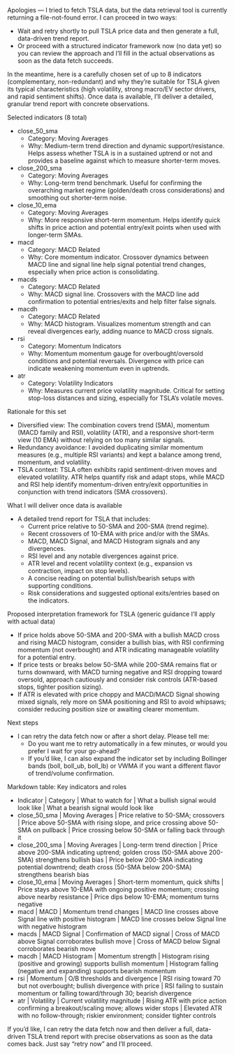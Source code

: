Apologies — I tried to fetch TSLA data, but the data retrieval tool is currently returning a file-not-found error. I can proceed in two ways:
- Wait and retry shortly to pull TSLA price data and then generate a full, data-driven trend report.
- Or proceed with a structured indicator framework now (no data yet) so you can review the approach and I’ll fill in the actual observations as soon as the data fetch succeeds.

In the meantime, here is a carefully chosen set of up to 8 indicators (complementary, non-redundant) and why they’re suitable for TSLA given its typical characteristics (high volatility, strong macro/EV sector drivers, and rapid sentiment shifts). Once data is available, I’ll deliver a detailed, granular trend report with concrete observations.

Selected indicators (8 total)
- close_50_sma
  - Category: Moving Averages
  - Why: Medium-term trend direction and dynamic support/resistance. Helps assess whether TSLA is in a sustained uptrend or not and provides a baseline against which to measure shorter-term moves.
- close_200_sma
  - Category: Moving Averages
  - Why: Long-term trend benchmark. Useful for confirming the overarching market regime (golden/death cross considerations) and smoothing out shorter-term noise.
- close_10_ema
  - Category: Moving Averages
  - Why: More responsive short-term momentum. Helps identify quick shifts in price action and potential entry/exit points when used with longer-term SMAs.
- macd
  - Category: MACD Related
  - Why: Core momentum indicator. Crossover dynamics between MACD line and signal line help signal potential trend changes, especially when price action is consolidating.
- macds
  - Category: MACD Related
  - Why: MACD signal line. Crossovers with the MACD line add confirmation to potential entries/exits and help filter false signals.
- macdh
  - Category: MACD Related
  - Why: MACD histogram. Visualizes momentum strength and can reveal divergences early, adding nuance to MACD cross signals.
- rsi
  - Category: Momentum Indicators
  - Why: Momentum momentum gauge for overbought/oversold conditions and potential reversals. Divergence with price can indicate weakening momentum even in uptrends.
- atr
  - Category: Volatility Indicators
  - Why: Measures current price volatility magnitude. Critical for setting stop-loss distances and sizing, especially for TSLA’s volatile moves.

Rationale for this set
- Diversified view: The combination covers trend (SMA), momentum (MACD family and RSI), volatility (ATR), and a responsive short-term view (10 EMA) without relying on too many similar signals.
- Redundancy avoidance: I avoided duplicating similar momentum measures (e.g., multiple RSI variants) and kept a balance among trend, momentum, and volatility.
- TSLA context: TSLA often exhibits rapid sentiment-driven moves and elevated volatility. ATR helps quantify risk and adapt stops, while MACD and RSI help identify momentum-driven entry/exit opportunities in conjunction with trend indicators (SMA crossovers).

What I will deliver once data is available
- A detailed trend report for TSLA that includes:
  - Current price relative to 50-SMA and 200-SMA (trend regime).
  - Recent crossovers of 10-EMA with price and/or with the SMAs.
  - MACD, MACD Signal, and MACD Histogram signals and any divergences.
  - RSI level and any notable divergences against price.
  - ATR level and recent volatility context (e.g., expansion vs contraction, impact on stop levels).
  - A concise reading on potential bullish/bearish setups with supporting conditions.
  - Risk considerations and suggested optional exits/entries based on the indicators.

Proposed interpretation framework for TSLA (generic guidance I’ll apply with actual data)
- If price holds above 50-SMA and 200-SMA with a bullish MACD cross and rising MACD histogram, consider a bullish bias, with RSI confirming momentum (not overbought) and ATR indicating manageable volatility for a potential entry.
- If price tests or breaks below 50-SMA while 200-SMA remains flat or turns downward, with MACD turning negative and RSI dropping toward oversold, approach cautiously and consider risk controls (ATR-based stops, tighter position sizing).
- If ATR is elevated with price choppy and MACD/MACD Signal showing mixed signals, rely more on SMA positioning and RSI to avoid whipsaws; consider reducing position size or awaiting clearer momentum.

Next steps
- I can retry the data fetch now or after a short delay. Please tell me:
  - Do you want me to retry automatically in a few minutes, or would you prefer I wait for your go-ahead?
  - If you’d like, I can also expand the indicator set by including Bollinger bands (boll, boll_ub, boll_lb) or VWMA if you want a different flavor of trend/volume confirmation.

Markdown table: Key indicators and roles
- Indicator | Category | What to watch for | What a bullish signal would look like | What a bearish signal would look like
- close_50_sma | Moving Averages | Price relative to 50-SMA; crossovers | Price above 50-SMA with rising slope, and price crossing above 50-SMA on pullback | Price crossing below 50-SMA or falling back through it
- close_200_sma | Moving Averages | Long-term trend direction | Price above 200-SMA indicating uptrend; golden cross (50-SMA above 200-SMA) strengthens bullish bias | Price below 200-SMA indicating potential downtrend; death cross (50-SMA below 200-SMA) strengthens bearish bias
- close_10_ema | Moving Averages | Short-term momentum, quick shifts | Price stays above 10-EMA with ongoing positive momentum; crossing above nearby resistance | Price dips below 10-EMA; momentum turns negative
- macd | MACD | Momentum trend changes | MACD line crosses above Signal line with positive histogram | MACD line crosses below Signal line with negative histogram
- macds | MACD Signal | Confirmation of MACD signal | Cross of MACD above Signal corroborates bullish move | Cross of MACD below Signal corroborates bearish move
- macdh | MACD Histogram | Momentum strength | Histogram rising (positive and growing) supports bullish momentum | Histogram falling (negative and expanding) supports bearish momentum
- rsi | Momentum | O/B thresholds and divergence | RSI rising toward 70 but not overbought; bullish divergence with price | RSI failing to sustain momentum or falling toward/through 30; bearish divergence
- atr | Volatility | Current volatility magnitude | Rising ATR with price action confirming a breakout/scaling move; allows wider stops | Elevated ATR with no follow-through; riskier environment; consider tighter controls

If you’d like, I can retry the data fetch now and then deliver a full, data-driven TSLA trend report with precise observations as soon as the data comes back. Just say “retry now” and I’ll proceed.